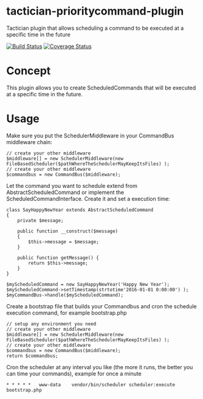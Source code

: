 # tactician-prioritycommand-plugin
Tactician plugin that allows scheduling a command to be executed at a specific time in the future

[![Build Status](https://travis-ci.org/RonRademaker/tactician-scheduler-plugin.svg?branch=master)](https://travis-ci.org/RonRademaker/tactician-scheduler-plugin)
[![Coverage Status](https://coveralls.io/repos/RonRademaker/tactician-scheduler-plugin/badge.svg?branch=master&service=github)](https://coveralls.io/github/RonRademaker/tactician-scheduler-plugin?branch=master)

# Concept
This plugin allows you to create ScheduledCommands that will be executed at a specific time in the future.

# Usage
Make sure you put the SchedulerMiddleware in your CommandBus middleware chain:

```
// create your other middleware
$middleware[] = new SchedulerMiddleware(new FileBasedScheduler($pathWhereTheSchedulerMayKeepItsFiles) );
// create your other middleware
$commandbus = new CommandBus($middleware);
```

Let the command you want to schedule extend from AbstractScheduledCommand or implement the ScheduledCommandInterface. Create it and set a execution time:

```
class SayHappyNewYear extends AbstractScheduledCommand
{
    private $message;

    public function __construct($message)
    {
        $this->message = $message;
    }

    public function getMessage() {
        return $this->message;
    }
}

$myScheduledCommand = new SayHappyNewYear('Happy New Year');
$myScheduledCommand->setTimestamp(strtotime'2016-01-01 0:00:00') );
$myCommandBus->handle($myScheduledCommand);
```

Create a bootstrap file that builds your Commandbus and cron the schedule execution command, for example bootstrap.php

```
// setup any environment you need
// create your other middleware
$middleware[] = new SchedulerMiddleware(new FileBasedScheduler($pathWhereTheSchedulerMayKeepItsFiles) );
// create your other middleware
$commandbus = new CommandBus($middleware);
return $commandbus;
```

Cron the scheduler at any interval you like (the more it runs, the better you can time your commands), example for once a minute

```
* * * * *   www-data    vendor/bin/scheduler scheduler:execute bootstrap.php
```